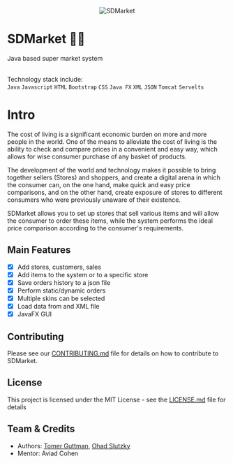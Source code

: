 <p align="center">
  <img src="https://i.ibb.co/xghRGsN/New-Project.png" title="SDMarket">
</p>

# SDMarket 🏪🛒
Java based super market system

<br>Technology stack include:<br /> `Java` `Javascript` `HTML` `Bootstrap` `CSS` `Java FX` `XML` `JSON` `Tomcat` `Servelts`


# Intro
The cost of living is a significant economic burden on more and more people in the world. One of the means to alleviate the cost of living is the ability to check and compare prices in a convenient and easy way, which allows for wise consumer purchase of any basket of products.

The development of the world and technology makes it possible to bring together sellers (Stores) and shoppers, and create a digital arena in which the consumer can, on the one hand, make quick and easy price comparisons, and on the other hand, create exposure of stores to different consumers who were previously unaware of their existence.

SDMarket allows you to set up stores that sell various items and will allow the consumer to order these items, while the system performs the ideal price comparison according to the consumer's requirements. 

## Main Features

- [x] Add stores, customers, sales
- [x] Add items to the system or to a specific store
- [x] Save orders history to a json file
- [x] Perform static/dynamic orders
- [x] Multiple skins can be selected 
- [x] Load data from and XML file
- [x] JavaFX GUI

## Contributing

Please see our [CONTRIBUTING.md](CONTRIBUTING.md) file for details on how to contribute to SDMarket.

## License

This project is licensed under the MIT License - see the [LICENSE.md](LICENSE) file for details

## Team & Credits

- Authors: <a href="mailto:tomerguttman27@gmail.com" target="_blank">Tomer Guttman</a>, <a href="mailto:ohadslu@gmail.com" target="_blank">Ohad Slutzky</a>
- Mentor: Aviad Cohen
